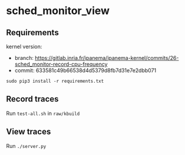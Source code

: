 # sched_monitor_view

## Requirements

kernel version:

* branch: https://gitlab.inria.fr/ipanema/ipanema-kernel/commits/26-sched_monitor-record-cpu-frequency
* commit: 633581c49b66538d4d5379d8fb7d31e7e2dbb071

`sudo pip3 install -r requirements.txt`

## Record traces

Run `test-all.sh` in `raw/kbuild`

## View traces

Run `./server.py`
